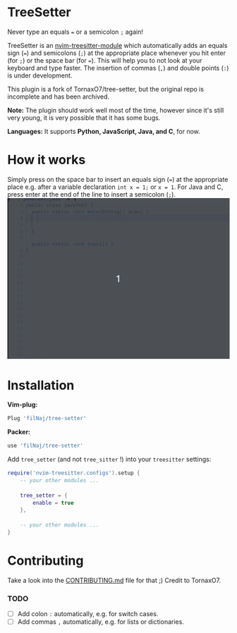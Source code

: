# TreeSetter
Never type an equals `=` or a semicolon `;` again! 

TreeSetter is an [nvim-treesitter-module](https://github.com/nvim-treesitter/module-template) which automatically adds an equals sign (`=`) and semicolons (`;`) at the appropriate place whenever you hit enter (for `;`) or the space bar (for `=`). This will help you to not look at your keyboard and type faster. The insertion of commas (`,`) and double points (`:`) is under development.

This plugin is a fork of TornaxO7/tree-setter, but the original repo is incomplete and has been archived.

**Note:** The plugin should work well most of the time, however since it's still very young, it is very possible that it has some bugs. 

**Languages:**
It supports **Python, JavaScript, Java, and C**, for now.

# How it works
Simply press on the space bar to insert an equals sign (`=`) at the appropriate place e.g. after a variable declaration `int x = 1;` or `x = 1`. For Java and C, press enter at the end of the line to insert a semicolon (`;`). 
![demonstration](./Documentation_Images/demo.gif)

# Installation
**Vim-plug:**
``` bash
Plug 'filNaj/tree-setter'
```

**Packer:**
``` bash
use 'filNaj/tree-setter'
```

Add `tree_setter` (and not `tree_sitter` !) into your `treesitter` settings:

```lua
require('nvim-treesitter.configs').setup {
    -- your other modules ...

    tree_setter = {
        enable = true
    },

    -- your other modules ...
}
```

# Contributing
Take a look into the [CONTRIBUTING.md](https://github.com/filNaj/tree-setter/blob/master/CONTRIBUTING.md) file for that ;)
Credit to TornaxO7.

### TODO
- [ ] Add colon `:` automatically, e.g. for switch cases.
- [ ] Add commas `,` automatically, e.g. for lists or dictionaries.
